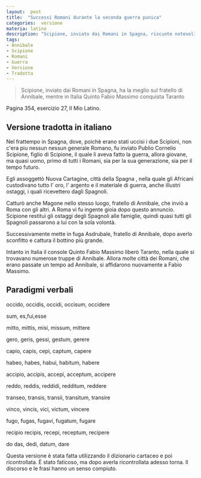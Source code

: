```yaml
---
layout:  post
title:  "Successi Romani durante la seconda guerra punica"
categories:  versione
materia: latino
description: "Scipione, inviato dai Romani in Spagna, riscuote notevoli successi durante la seconda guerra punica."
tags:
- Annibale
- Scipione
- Romani
- Guerra
- Versione
- Tradotta
---
```


> Scipione, inviato dai Romani in Spagna, ha la meglio sul fratello di Annibale, mentre in Italia Quinto Fabio Massimo conquista Taranto

Pagina 354, esercizio 27, Il Mio Latino. 

## Versione tradotta in italiano

Nel frattempo in Spagna, dove, poichè erano stati uccisi i due Scipioni, non c'era piu nessun nessun generale Romano, fu inviato Publio Cornelio Scipione,  figlio di Scipione, il quale lì aveva fatto la guerra, allora giovane, ma quasi uomo, primo di tutti i Romani, sia per la sua generazione, sia per il tempo futuro. 

Egli assoggettò Nuova Cartagine, città della Spagna , nella quale gli Africani custodivano tutto l' oro, l' argento e il materiale di guerra, anche illustri ostaggi, i quali ricevettero dagli Spagnoli. 

Catturò anche Magone nello stesso luogo, fratello di Annibale, che inviò a Roma con gli altri. A Roma vi fu ingente gioia dopo questo annuncio. Scipione restituì gli ostaggi degli Spagnoli alle famiglie, quindi quasi tutti gli Spagnoli passarono a lui con la sola volontà. 

Successivamente mette in fuga Asdrubale, fratello di Annibale, dopo averlo sconfitto e cattura il bottino più grande.

Intanto in Italia il console Quinto Fabio Massimo liberò Taranto, nella quale si trovavano numerose truppe di Annibale. Allora molte città dei Romani, che erano passate un tempo ad Annibale, si affidarono nuovamente a Fabio Massimo. 

## Paradigmi verbali

occido, occidis, occidi, occisum, occidere

sum, es,fui,esse

mitto, mittis, misi, missum, mittere

gero, geris, gessi, gestum, gerere

capio, capis, cepi, captum, capere

habeo, habes, habui, habitum, habere

accipio, accipis, accepi, acceptum, accipere

reddo, reddis, reddidi, redditum, reddere

transeo, transis, transii, transitum, transire

vinco, vincis, vici, victum, vincere

fugo, fugas, fugavi, fugatum, fugare

recipio recipis, recepi, receptum, recipere

do das, dedi, datum, dare

Questa versione è stata fatta utilizzando il dizionario cartaceo e poi ricontrollata. È stato faticoso, ma dopo averla ricontrollata adesso torna. Il discorso e le frasi hanno un senso compiuto.
